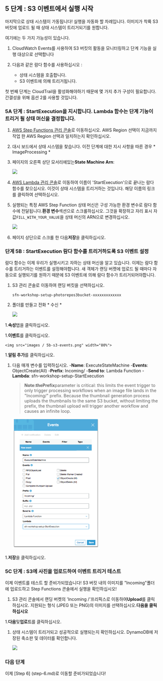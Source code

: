 ## 5 단계 : S3 이벤트에서 실행 시작

마지막으로 상태 시스템이 가동됩니다! 실행을 자동화 할 차례입니다.
이미지가 착륙 S3 버킷에 업로드 될 때 상태 시스템이 트리거되기를 원합니다.

여기에는 두 가지 가능성이 있습니다.

1. CloudWatch Events를 사용하여 S3 버킷의 활동을 모니터링하고 단계 기능을 실행 대상으로 선택합니다

1. 다음과 같은 람다 함수를 사용하십시오 :
	- 상태 시스템을 호출합니다.
	- S3 이벤트에 의해 트리거됩니다.

첫 번째 단계는 CloudTrail을 활성화해야하기 때문에 몇 가지 추가 구성이 필요합니다. 간결성을 위해 옵션 2를 사용할 것입니다.

### 5A 단계 : StartExecution을 지시합니다. Lambda 함수는 단계 기능이 트리거 될 상태 머신을 결정합니다.

1. [AWS Step Functions 관리 콘솔](http://console.aws.amazon.com/states/home)로 이동하십시오. AWS Region 선택이 지금까지 작업 한 AWS Region 선택과 일치하는지 확인하십시오.

1. 대시 보드에서 상태 시스템을 찾습니다. 이전 단계에 대한 지시 사항을 따른 경우 * ImageProcessing *

1. 페이지의 오른쪽 상단 모서리에있는**State Machine Arn**:

	<img src="images / 5a-state-machine-arn-newer.png" width="90%">

1. [AWS Lambda 관리 콘솔](https://console.aws.amazon.com/lambda/home)로 이동하여 이름이 'StartExecution'으로 끝나는 람다 함수를 찾으십시오. 이것이 상태 시스템을 트리거하는 것입니다. 해당 이름의 링크를 클릭하여 선택하십시오.

1. 실행되는 특정 AWS Step Function 상태 머신은 구성 가능한 환경 변수로 람다 함수에 전달됩니다.**환경 변수**섹션으로 스크롤하십시오. 그것을 확장하고 자리 표시 자 값`FILL_WITH_YOUR_VALUE`을 상태 머신의 ARN으로 변경하십시오.

	<img src="images / 5a-enviroment-variables.png" width="90%">

1. 페이지 상단으로 스크롤 한 다음**저장**을 클릭하십시오.

### 단계 5B : StartExecution 람다 함수를 트리거하도록 S3 이벤트 설정

람다 함수는 이제 우리가 실행시키고 자하는 상태 머신을 알고 있습니다. 이제는 람다 함수를 트리거하는 이벤트를 설정해야합니다. 새 객체가 랜딩 버켓에 업로드 될 때마다 자동으로 실행되기를 원하기 때문에 S3 이벤트에 의해 람다 함수가 트리거되어야합니다.

1. S3 관리 콘솔로 이동하여 랜딩 버킷을 선택하십시오.

	```
	sfn-workshop-setup-photorepos3bucket-xxxxxxxxxxxxx
	```

1. 폴더를 만들고 전화 * 수신 *

	<img src="images / 5b-s3-incoming-folder.png" width="70%">

1.**속성**탭을 클릭하십시오.

1.**이벤트**를 클릭하십시오.

	<img src="images / 5b-s3-events.png" width="80%">

1.**알림 추가**를 클릭하십시오.

1. 다음 매개 변수를 입력하십시오.
	-**Name**: ExecuteStateMachine
	-**Events**: ObjectCreate(All)
	-**Prefix**: Incoming/
	-**Send to**: Lambda Function
	-**Lambda**: sfn-workshop-setup-StartExecution

	>**Note:**the**Prefix**parameter is critical: this limits the event trigger to only trigger processing workflows when an image file lands in the "Incoming/" prefix. Because the thumbnail generation process uploads the thumbnails to the same S3 bucket, without limiting the prefix, the thumbnail upload will trigger another workflow and causes an infinite loop.
	
	<img src="images/5b-s3-event-configuration.png" width="60%">
	
1.**저장**을 클릭하십시오.

### 5C 단계 : S3에 사진을 업로드하여 이벤트 트리거 테스트

이제 이벤트를 테스트 할 준비가되었습니다! S3 버킷 내의 이미지를 "Incoming"폴더에 업로드하고 Step Functions 콘솔에서 실행을 확인하십시오!

1. S3 관리 콘솔에서 랜딩 버켓의 'Incoming /'프리픽스로 이동하여**Upload**를 클릭하십시오. 지원되는 형식 (JPEG 또는 PNG)의 이미지를 선택하십시오.**다음을 클릭하십시오**


1.**다음**및**업로드**를 클릭하십시오.

1. 상태 시스템이 트리거되고 성공적으로 실행되는지 확인하십시오. DynamoDB에 저장된 축소판 및 데이터를 확인합니다.

	<img src="images / 5c-state-machine-execution.png" width="90%">


### 다음 단계
이제 [Step 6] (step-6.md)로 이동할 준비가되었습니다!


